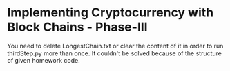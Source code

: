 # Implementing Cryptocurrency with Block Chains - Phase-III

You need to delete LongestChain.txt or clear the content of it in order to run thirdStep.py more than once.
It couldn't be solved because of the structure of given homework code.
